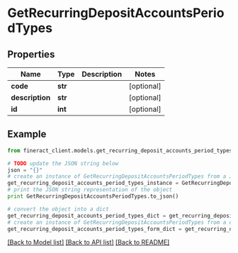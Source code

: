 # GetRecurringDepositAccountsPeriodTypes


## Properties

Name | Type | Description | Notes
------------ | ------------- | ------------- | -------------
**code** | **str** |  | [optional] 
**description** | **str** |  | [optional] 
**id** | **int** |  | [optional] 

## Example

```python
from fineract_client.models.get_recurring_deposit_accounts_period_types import GetRecurringDepositAccountsPeriodTypes

# TODO update the JSON string below
json = "{}"
# create an instance of GetRecurringDepositAccountsPeriodTypes from a JSON string
get_recurring_deposit_accounts_period_types_instance = GetRecurringDepositAccountsPeriodTypes.from_json(json)
# print the JSON string representation of the object
print GetRecurringDepositAccountsPeriodTypes.to_json()

# convert the object into a dict
get_recurring_deposit_accounts_period_types_dict = get_recurring_deposit_accounts_period_types_instance.to_dict()
# create an instance of GetRecurringDepositAccountsPeriodTypes from a dict
get_recurring_deposit_accounts_period_types_form_dict = get_recurring_deposit_accounts_period_types.from_dict(get_recurring_deposit_accounts_period_types_dict)
```
[[Back to Model list]](../README.md#documentation-for-models) [[Back to API list]](../README.md#documentation-for-api-endpoints) [[Back to README]](../README.md)


